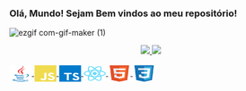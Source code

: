 ### Olá, Mundo! Sejam Bem vindos ao meu repositório!
![ezgif com-gif-maker (1)](https://user-images.githubusercontent.com/82036301/134776992-6bbd3543-3d9e-42c6-ade3-48502508324b.gif)

<div align="center">
  <a href="https://github.com/Marco-coutinho">
  <img height="180em" src="https://github-readme-stats.vercel.app/api?username=Marco-coutinho&show_icons=true&theme=dracula&include_all_commits=true&count_private=true"/>
  <img height="180em" src="https://github-readme-stats.vercel.app/api/top-langs/?username=Marco-coutinho&layout=compact&langs_count=7&theme=dracula"/>
</div>
  
       
 
<div style="display: inline_block"><br>
  <img align="center" alt="cout-CSS" height="30" width="40" src="https://raw.githubusercontent.com/devicons/devicon/master/icons/java/java-original.svg">
  <img align="center" alt="cout-Js" height="30" width="40" src="https://raw.githubusercontent.com/devicons/devicon/master/icons/javascript/javascript-plain.svg">
  <img align="center" alt="cout-Ts" height="30" width="40" src="https://raw.githubusercontent.com/devicons/devicon/master/icons/typescript/typescript-plain.svg">
  <img align="center" alt="cout-React" height="30" width="40" src="https://raw.githubusercontent.com/devicons/devicon/master/icons/react/react-original.svg">
  <img align="center" alt="cout-HTML" height="30" width="40" src="https://raw.githubusercontent.com/devicons/devicon/master/icons/html5/html5-original.svg">
  <img align="center" alt="cout-CSS" height="30" width="40" src="https://raw.githubusercontent.com/devicons/devicon/master/icons/css3/css3-original.svg">
 
</div>
